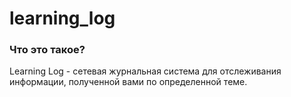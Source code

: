 # learning_log
### Что это такое?

Learning Log - сетевая журнальная система для отслеживания информации, полученной вами по определенной теме.
